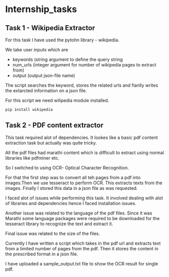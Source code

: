 # Internship_tasks

## Task 1 - Wikipedia Extractor

For this task I have used the pytohn library - wikipedia.

We take user inputs which are 

- keywords (string argument to define the query string
- num_urls (integer argument for number of wikipedia pages to extract from)
- output (output json-file name)

The script searches the keyword, stores the related urls and fianlly writes the extarcted information on a json file.

For this script we need wilipedia module installed.
```bash
pip install wikipedia
```

## Task 2 - PDF content extractor

This task required alot of dependencies. It lookes like a basic pdf content extraction task but actually was quite tricky. 

All the pdf files had marathi content which is difficult to extract using normal libraries like pdfminer etc.

So I switched to using OCR- Optical Character Recognition. 

For that the first step was to convert all teh pages from a pdf into images.Then we use tesseract to perform OCR. This extracts texts from the images. Finally I stored this data in a json file as was requested.

I faced alot of issues while performing this task. It involved dealing with alot of libraries and dependencies hence I faced installation issues.

Another issue was related to the language of the pdf files. Since it was Marathi some language packages were required to be downloaded for the tesseract library to recognize the text and extract it.

Final issue was related to the size of the files.

Currently I have written a script which takes in the pdf url and extracts text from a limited number of pages from the pdf. Then it stores the content in the prescribed format in a json file.

I have uploaded a sample_output.txt file to show the OCR result for single pdf.
